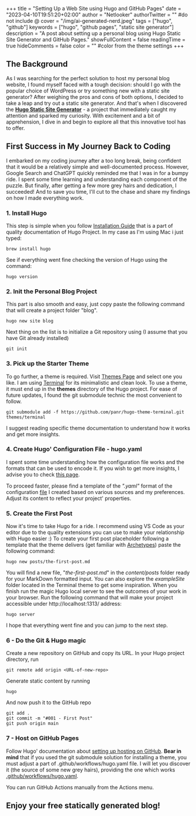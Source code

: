 +++
title = "Setting Up a Web Site using Hugo and GitHub Pages"
date = "2023-04-10T19:51:20+02:00"
author = "Netlooker"
authorTwitter = "" #do not include @
cover = "/img/ai-generated-nerd.jpeg"
tags = ["hugo", "github"]
keywords = ["hugo", "github pages", "static site generator"]
description = "A post about setting up a personal blog using Hugo Static Site Generator and GitHub Pages."
showFullContent = false
readingTime = true
hideComments = false
color = "" #color from the theme settings
+++

## The Background

As I was searching for the perfect solution to host my personal blog website, I found myself faced with a tough decision: should I go with the popular choice of WordPress or try something new with a static site generator?
After weighing the pros and cons of both options, I decided to take a leap and try out a static site generator. And that's when I discovered the [**Hugo Static Site Generator**](https://gohugo.io) - a project that immediately caught my attention and sparked my curiosity. With excitement and a bit of apprehension, I dive in and begin to explore all that this innovative tool has to offer.

## First Success in My Journey Back to Coding

I embarked on my coding journey after a too long break, being confident that it would be a relatively simple and well-documented process. However, Google Search and ChatGPT quickly reminded me that I was in for a bumpy ride. I spent some time learning and understanding each component of the puzzle. But finally, after getting a few more grey hairs and dedication, I succeeded! And to save you time, I'll cut to the chase and share my findings on how I made everything work.

### 1. Install Hugo
This step is simple when you follow [Installation Guide](https://gohugo.io/installation/) that is a part of quality documentation of Hugo Project.
In my case as I'm using Mac i just typed:
```shell-session
brew install hugo
```
See if everything went fine checking the version of Hugo using the command:
```shell-session
hugo version
```
### 2. Init the Personal Blog Project
This part is also smooth and easy, just copy paste the following command that will create a project folder "blog". 
```shell-session
hugo new site blog
```
Next thing on the list is to initialize a Git repository using (I assume that you have Git already installed)
```shell-session
git init
```
### 3. Pick up the Starter Theme
To go further, a theme is required. Visit [Themes Page](https://themes.gohugo.io/) and select one you like. I am using [Terminal](https://themes.gohugo.io/themes/hugo-theme-terminal/#how-to-start) for its minimalistic and clean look. 
To use a theme, it must end up in the **themes** directory of the Hugo project. For ease of future updates, I found the git submodule technic the most convenient to follow.
```shell-session
git submodule add -f https://github.com/panr/hugo-theme-terminal.git themes/terminal
```
I suggest reading specific theme documentation to understand how it works and get more insights.

### 4. Create Hugo' Configuration File - hugo.yaml
I spent some time understanding how the configuration file works and the formats that can be used to encode it. If you wish to get more insights, I advise you to check [this page](https://gohugo.io/getting-started/configuration/).

To proceed faster, please find a template of the *".yaml"* format of the configuration [file](https://gist.github.com/netlooker/dad86a321324e8aadd9425386fa3dbf1) I created based on various sources and my preferences. Adjust its content to reflect your project' properties.

### 5. Create the First Post
Now it's time to take Hugo for a ride. I recommend using VS Code as your editor due to the quality extensions you can use to make your relationship with Hugo easier :)
To create your first post placeholder following a template that the theme delivers (get familiar with [Archetypes](https://gohugo.io/content-management/archetypes/)) paste the following command:
```shell-session
hugo new posts/the-first-post.md
```
You will find a new file, "*the-first-post.md*" in the *content/posts* folder ready for your MarkDown formatted input.
You can also explore the *exampleSite* folder located in the Terminal theme to get some inspiration.
When you finish run the magic Hugo local server to see the outcomes of your work in your browser.
Run the following command that will make your project accessible under http://localhost:1313/ address:
```shell-session
hugo server
```
I hope that everything went fine and you can jump to the next step.

### 6 - Do the Git & Hugo magic 
Create a new repository on GitHub and copy its URL.
In your Hugo project directory, run
```shell-session
git remote add origin <URL-of-new-repo>
```
Generate static content by running
```shell-session
hugo
```
And now push it to the GitHub repo
```shell-session
git add .
git commit -m "#001 - First Post"
git push origin main
```

### 7 - Host on GitHub Pages
Follow Hugo' documentation about [setting up hosting on GitHub](https://gohugo.io/hosting-and-deployment/hosting-on-github/).
**Bear in mind** that if you used the git submodule solution for installing a theme, you must adjust a part of .github/workflows/hugo.yaml file.
I will let you discover it (the source of some new grey hairs), providing the one which works [.github/workflows/hugo.yaml](https://gist.github.com/netlooker/4d19b2cfed33599911bc6debd43629d1).

You can run GitHub Actions manually from the Actions menu.

## Enjoy your free statically generated blog!
